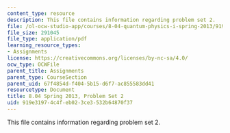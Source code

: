 ```yaml
---
content_type: resource
description: This file contains information regarding problem set 2.
file: /ol-ocw-studio-app/courses/8-04-quantum-physics-i-spring-2013/919e31974c4feb023ce3532b64870f37_MIT8_04S13_ps2.pdf
file_size: 291045
file_type: application/pdf
learning_resource_types:
- Assignments
license: https://creativecommons.org/licenses/by-nc-sa/4.0/
ocw_type: OCWFile
parent_title: Assignments
parent_type: CourseSection
parent_uid: 67f4854d-f404-5b15-d6f7-ac855583dd41
resourcetype: Document
title: 8.04 Spring 2013, Problem Set 2
uid: 919e3197-4c4f-eb02-3ce3-532b64870f37
---
```

This file contains information regarding problem set 2.